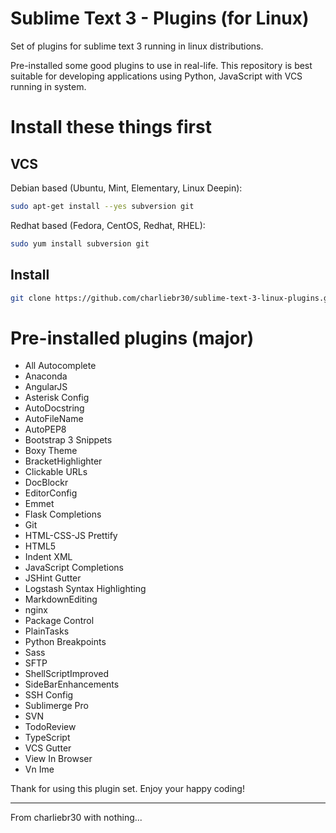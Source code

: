 # Sublime Text 3 - Plugins (for Linux)
Set of plugins for sublime text 3 running in linux distributions.

Pre-installed some good plugins to use in real-life. This repository is best suitable for developing applications using Python, JavaScript with VCS running in system.

# Install these things first

## VCS
Debian based (Ubuntu, Mint, Elementary, Linux Deepin):
```bash
sudo apt-get install --yes subversion git
```

Redhat based (Fedora, CentOS, Redhat, RHEL):
```bash
sudo yum install subversion git
```

## Install
```bash
git clone https://github.com/charliebr30/sublime-text-3-linux-plugins.git ~/.config/sublime-text-3
```

# Pre-installed plugins (major)
- All Autocomplete
- Anaconda
- AngularJS
- Asterisk Config
- AutoDocstring
- AutoFileName
- AutoPEP8
- Bootstrap 3 Snippets
- Boxy Theme
- BracketHighlighter
- Clickable URLs
- DocBlockr
- EditorConfig
- Emmet
- Flask Completions
- Git
- HTML-CSS-JS Prettify
- HTML5
- Indent XML
- JavaScript Completions
- JSHint Gutter
- Logstash Syntax Highlighting
- MarkdownEditing
- nginx
- Package Control
- PlainTasks
- Python Breakpoints
- Sass
- SFTP
- ShellScriptImproved
- SideBarEnhancements
- SSH Config
- Sublimerge Pro
- SVN
- TodoReview
- TypeScript
- VCS Gutter
- View In Browser
- Vn Ime

Thank for using this plugin set. Enjoy your happy coding!

--------------------------------
From charliebr30 with nothing...
